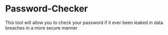# Password-Checker
This tool will allow you to check your password if it ever been leaked in data breaches in a more secure manner
